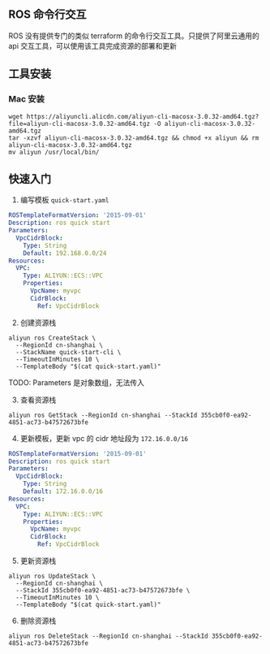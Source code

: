 ## ROS 命令行交互

ROS 没有提供专门的类似 terraform 的命令行交互工具。只提供了阿里云通用的 api 交互工具，可以使用该工具完成资源的部署和更新

## 工具安装

### Mac 安装

```shell
wget https://aliyuncli.alicdn.com/aliyun-cli-macosx-3.0.32-amd64.tgz?file=aliyun-cli-macosx-3.0.32-amd64.tgz -O aliyun-cli-macosx-3.0.32-amd64.tgz
tar -xzvf aliyun-cli-macosx-3.0.32-amd64.tgz && chmod +x aliyun && rm aliyun-cli-macosx-3.0.32-amd64.tgz
mv aliyun /usr/local/bin/
```

## 快速入门

1. 编写模板 `quick-start.yaml`

```yaml
ROSTemplateFormatVersion: '2015-09-01'
Description: ros quick start
Parameters:
  VpcCidrBlock:
    Type: String
    Default: 192.168.0.0/24
Resources:
  VPC:
    Type: ALIYUN::ECS::VPC
    Properties:
      VpcName: myvpc
      CidrBlock:
        Ref: VpcCidrBlock
```

2. 创建资源栈

```shell
aliyun ros CreateStack \
  --RegionId cn-shanghai \
  --StackName quick-start-cli \
  --TimeoutInMinutes 10 \
  --TemplateBody "$(cat quick-start.yaml)"
```

TODO: Parameters 是对象数组，无法传入

3. 查看资源栈

```shell
aliyun ros GetStack --RegionId cn-shanghai --StackId 355cb0f0-ea92-4851-ac73-b47572673bfe
```

4. 更新模板，更新 vpc 的 cidr 地址段为 `172.16.0.0/16`

```yaml
ROSTemplateFormatVersion: '2015-09-01'
Description: ros quick start
Parameters:
  VpcCidrBlock:
    Type: String
    Default: 172.16.0.0/16
Resources:
  VPC:
    Type: ALIYUN::ECS::VPC
    Properties:
      VpcName: myvpc
      CidrBlock:
        Ref: VpcCidrBlock
```

5. 更新资源栈

```shell
aliyun ros UpdateStack \
  --RegionId cn-shanghai \
  --StackId 355cb0f0-ea92-4851-ac73-b47572673bfe \
  --TimeoutInMinutes 10 \
  --TemplateBody "$(cat quick-start.yaml)"
```

6. 删除资源栈

```shell
aliyun ros DeleteStack --RegionId cn-shanghai --StackId 355cb0f0-ea92-4851-ac73-b47572673bfe
```
